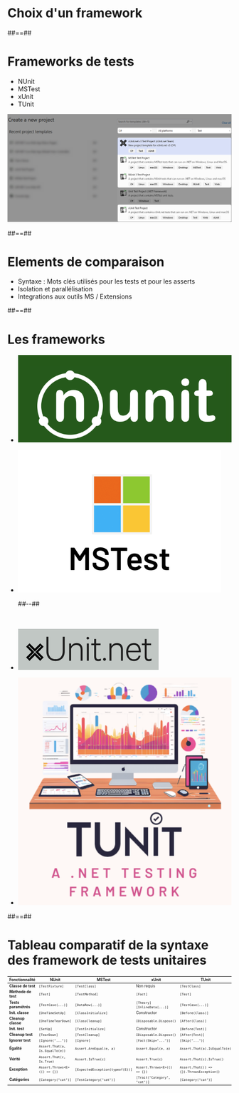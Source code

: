 <!-- .slide: class="transition-bg-sfeir-2" -->

# Choix d'un framework

##==##

<!-- .slide: class="two-column" -->

# Frameworks de tests

- NUnit
- MSTest
- xUnit
- TUnit
<!-- .element: class="list-fragment" -->

![new dotnet test project templates](../../assets/images/new_test_project.png)

##==##

# Elements de comparaison

- Syntaxe : Mots clés utilisés pour les tests et pour les asserts
- Isolation et parallélisation
- Integrations aux outils MS / Extensions
<!-- .element: class="list-fragment" -->

##==##

<!-- .slide: class="two-column" data-background="#2c3c4e"-->

# Les frameworks

- ![Logo NUnit](../../assets/images/nunit-logo.png)
- ![Logo MsTest](../../assets/images/mstest-logo.png)
    <!-- .element: class="list-fragment" -->

  ##--##
  <br><br><br>

- ![Logo xUnit](../../assets/images/xunit-logo.png)
- ![Logo TUnit](../../assets/images/tunit-logo.png)
<!-- .element: class="list-fragment" -->

<!--
Avis et retours personnels sur chacun des frameworks.

---
NUnit, ancien, directement inspiré du framework de Java.
La configuration par default peut rapidement amener à des résultats innatendus et il demande plus de connaissances et de rigueur pour avoir une suite de tests propre et efficace.

Choix : Déconséillé.

---
MSTest, directement proposé par Microsoft. Les premières versions étaient très limitées et peu performantes.
Aujourd'hui correct, il reste moins utilisé. Malgré une très bonne intégration aux outils Microsoft, il 'lag' souvent derrière les autres frameworks en terme de fonctionnalités.

Choix: Correct mais pas le meilleur. Le point fort est principalement l'intégration avec certains outils MS.

---
XUnit, est le plus utilisé et le plus simple pour les tests unitaires.
Rapide et léger. Sa philosophie le rend idéal pour les tests unitaires, mais il est moins adapté pour les tests d'intégration et fonctionnels.

Choix: le plus populaire. Parfait pour les tests unitaires, mais pas pour les tests d'intégration et fonctionnels.

---
Tunit est un tout nouveau framework. Il est tout aussi bon que xUnit, et propose en plus de très bonnes fonctionalités pour les tests d'intégration et fonctionnels, en plus de très bonnes performances.
Deux inconvénients: sa jeunesse, et le fait qu'il ne fonctionne qu'avec "Microsft Test Platform" et pas avec "VsTest".

Choix: probablement le meilleur, mais sa jeunesse le rend plus "risqué" sur le long terme.

-->

##==##

# Tableau comparatif de la syntaxe des framework de tests unitaires

<table style="font-size: 0.6em;">
  <thead>
    <tr>
      <th>Fonctionnalité</th>
      <th>NUnit</th>
      <th>MSTest</th>
      <th>xUnit</th>
      <th>TUnit</th>
    </tr>
  </thead>
  <tbody>
    <tr>
      <td><b>Classe de test</b></td>
      <td><code>[TestFixture]</code></td>
      <td><code>[TestClass]</code></td>
      <td>Non requis</td>
      <td><code>[TestClass]</code></td>
    </tr>
    <tr>
      <td><b>Méthode de test</b></td>
      <td><code>[Test]</code></td>
      <td><code>[TestMethod]</code></td>
      <td><code>[Fact]</code></td>
      <td><code>[Test]</code></td>
    </tr>
    <tr>
      <td><b>Tests paramétrés</b></td>
      <td><code>[TestCase(...)]</code></td>
      <td><code>[DataRow(...)]</code></td>
      <td><code>[Theory][InlineData(...)]</code></td>
      <td><code>[TestCase(...)]</code></td>
    </tr>
    <tr>
      <td><b>Init. classe</b></td>
      <td><code>[OneTimeSetUp]</code></td>
      <td><code>[ClassInitialize]</code></td>
      <td>Constructor</td>
      <td><code>[Before(Class)]</code></td>
    </tr>
    <tr>
      <td><b>Cleanup classe</b></td>
      <td><code>[OneTimeTearDown]</code></td>
      <td><code>[ClassCleanup]</code></td>
      <td><code>IDisposable.Dispose()</code></td>
      <td><code>[After(Class)]</code></td>
    </tr>
    <tr>
      <td><b>Init. test</b></td>
      <td><code>[SetUp]</code></td>
      <td><code>[TestInitialize]</code></td>
      <td>Constructor</td>
      <td><code>[Before(Test)]</code></td>
    </tr>
    <tr>
      <td><b>Cleanup test</b></td>
      <td><code>[TearDown]</code></td>
      <td><code>[TestCleanup]</code></td>
      <td><code>IDisposable.Dispose()</code></td>
      <td><code>[After(Test)]</code></td>
    </tr>
    <tr>
      <td><b>Ignorer test</b></td>
      <td><code>[Ignore("...")]</code></td>
      <td><code>[Ignore]</code></td>
      <td><code>[Fact(Skip="...")]</code></td>
      <td><code>[Skip("...")]</code></td>
    </tr>
    <tr>
      <td><b>Égalité</b></td>
      <td><code>Assert.That(a, Is.EqualTo(e))</code></td>
      <td><code>Assert.AreEqual(e, a)</code></td>
      <td><code>Assert.Equal(e, a)</code></td>
      <td><code>Assert.That(a).IsEqualTo(e)</code></td>
    </tr>
    <tr>
      <td><b>Vérité</b></td>
      <td><code>Assert.That(c, Is.True)</code></td>
      <td><code>Assert.IsTrue(c)</code></td>
      <td><code>Assert.True(c)</code></td>
      <td><code>Assert.That(c).IsTrue()</code></td>
    </tr>
    <tr>
      <td><b>Exception</b></td>
      <td><code>Assert.Throws&lt;E&gt;(() => {})</code></td>
      <td><code>[ExpectedException(typeof(E))]</code></td>
      <td><code>Assert.Throws&lt;E&gt;(() => {})</code></td>
      <td><code>Assert.That(() => {}).ThrowsException()</code></td>
    </tr>
    <tr>
      <td><b>Catégories</b></td>
      <td><code>[Category("cat")]</code></td>
      <td><code>[TestCategory("cat")]</code></td>
      <td><code>[Trait("Category", "cat")]</code></td>
      <td><code>[Category("cat")]</code></td>
    </tr>
  </tbody>
</table>
